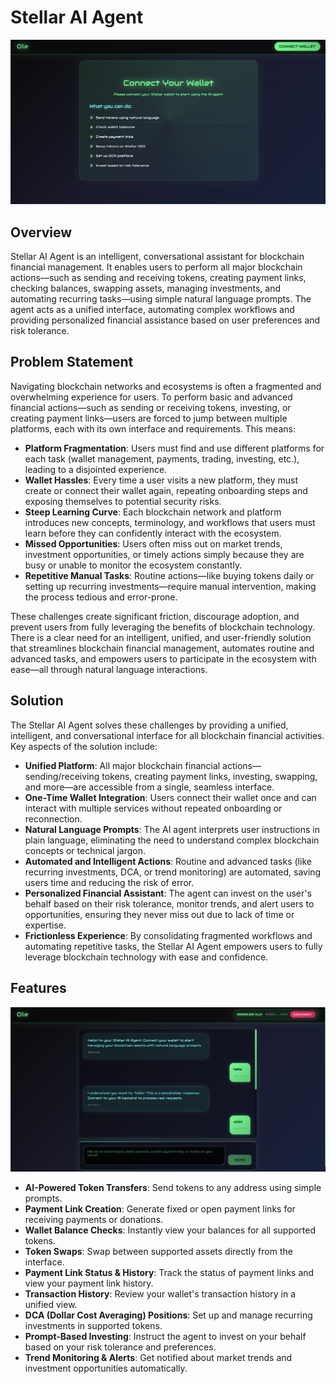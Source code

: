 # Stellar AI Agent

![Stellar AI Agent Interface](./src/assets/hero.png)

## Overview
Stellar AI Agent is an intelligent, conversational assistant for blockchain financial management. It enables users to perform all major blockchain actions—such as sending and receiving tokens, creating payment links, checking balances, swapping assets, managing investments, and automating recurring tasks—using simple natural language prompts. The agent acts as a unified interface, automating complex workflows and providing personalized financial assistance based on user preferences and risk tolerance.

## Problem Statement
Navigating blockchain networks and ecosystems is often a fragmented and overwhelming experience for users. To perform basic and advanced financial actions—such as sending or receiving tokens, investing, or creating payment links—users are forced to jump between multiple platforms, each with its own interface and requirements. This means:

- **Platform Fragmentation**: Users must find and use different platforms for each task (wallet management, payments, trading, investing, etc.), leading to a disjointed experience.
- **Wallet Hassles**: Every time a user visits a new platform, they must create or connect their wallet again, repeating onboarding steps and exposing themselves to potential security risks.
- **Steep Learning Curve**: Each blockchain network and platform introduces new concepts, terminology, and workflows that users must learn before they can confidently interact with the ecosystem.
- **Missed Opportunities**: Users often miss out on market trends, investment opportunities, or timely actions simply because they are busy or unable to monitor the ecosystem constantly.
- **Repetitive Manual Tasks**: Routine actions—like buying tokens daily or setting up recurring investments—require manual intervention, making the process tedious and error-prone.

These challenges create significant friction, discourage adoption, and prevent users from fully leveraging the benefits of blockchain technology. There is a clear need for an intelligent, unified, and user-friendly solution that streamlines blockchain financial management, automates routine and advanced tasks, and empowers users to participate in the ecosystem with ease—all through natural language interactions.

## Solution
The Stellar AI Agent solves these challenges by providing a unified, intelligent, and conversational interface for all blockchain financial activities. Key aspects of the solution include:

- **Unified Platform**: All major blockchain financial actions—sending/receiving tokens, creating payment links, investing, swapping, and more—are accessible from a single, seamless interface.
- **One-Time Wallet Integration**: Users connect their wallet once and can interact with multiple services without repeated onboarding or reconnection.
- **Natural Language Prompts**: The AI agent interprets user instructions in plain language, eliminating the need to understand complex blockchain concepts or technical jargon.
- **Automated and Intelligent Actions**: Routine and advanced tasks (like recurring investments, DCA, or trend monitoring) are automated, saving users time and reducing the risk of error.
- **Personalized Financial Assistant**: The agent can invest on the user's behalf based on their risk tolerance, monitor trends, and alert users to opportunities, ensuring they never miss out due to lack of time or expertise.
- **Frictionless Experience**: By consolidating fragmented workflows and automating repetitive tasks, the Stellar AI Agent empowers users to fully leverage blockchain technology with ease and confidence.

## Features

![AI Chat Interface](./src/assets/chat.png)

- **AI-Powered Token Transfers**: Send tokens to any address using simple prompts.
- **Payment Link Creation**: Generate fixed or open payment links for receiving payments or donations.
- **Wallet Balance Checks**: Instantly view your balances for all supported tokens.
- **Token Swaps**: Swap between supported assets directly from the interface.
- **Payment Link Status & History**: Track the status of payment links and view your payment link history.
- **Transaction History**: Review your wallet's transaction history in a unified view.
- **DCA (Dollar Cost Averaging) Positions**: Set up and manage recurring investments in supported tokens.
- **Prompt-Based Investing**: Instruct the agent to invest on your behalf based on your risk tolerance and preferences.
- **Trend Monitoring & Alerts**: Get notified about market trends and investment opportunities automatically.

